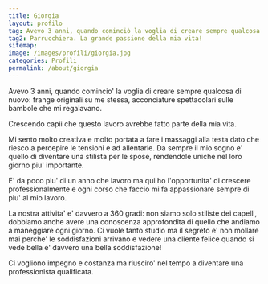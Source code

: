 ```yaml
---
title: Giorgia
layout: profilo
tag: Avevo 3 anni, quando cominciò la voglia di creare sempre qualcosa di nuovo; frange originali su me stessa, acconciature spettacolari sulle bambole. Crescendo capii che questo lavoro avrebbe fatto parte della mia vita.
tag2: Parrucchiera. La grande passione della mia vita!
sitemap:
image: /images/profili/giorgia.jpg
categories: Profili
permalink: /about/giorgia
---
```


Avevo 3 anni, quando comincio' la voglia di creare sempre qualcosa di nuovo: frange originali su me stessa, acconciature spettacolari sulle bambole che mi regalavano.

Crescendo capii che questo lavoro avrebbe fatto parte della mia vita.

Mi sento molto creativa e molto portata a fare i massaggi alla testa dato che riesco a percepire le tensioni e ad allentarle. Da sempre il mio sogno e' quello di diventare una stilista per le spose, rendendole uniche nel loro giorno piu' importante.

E' da poco piu' di un anno che lavoro ma qui ho l'opportunita' di crescere professionalmente e ogni corso che faccio mi fa appassionare sempre di piu' al mio lavoro.

La nostra attivita' e' davvero a 360 gradi: non siamo solo stiliste dei capelli, dobbiamo anche avere una conoscenza approfondita di quello che andiamo a maneggiare ogni giorno. Ci vuole tanto studio ma il segreto e' non mollare mai perche' le soddisfazioni arrivano e vedere una cliente felice quando si vede bella e' davvero una bella soddisfazione!

Ci vogliono impegno e costanza ma riusciro' nel tempo a diventare una professionista qualificata.
